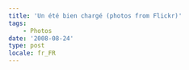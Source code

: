```yaml
---
title: 'Un été bien chargé (photos from Flickr)'
tags:
    - Photos
date: '2008-08-24'
type: post
locale: fr_FR
---
```


<p style="text-align: center">
<p style="text-align: center">
<p style="text-align: center">